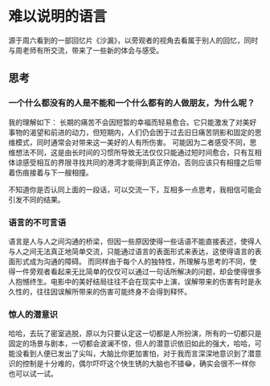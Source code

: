 # 难以说明的语言

源于周六看到的一部回忆片《沙漏》，以旁观者的视角去看属于别人的回忆，同时与周老师有所交流，带来了一些新的体会与感受。

## 思考
### 一个什么都没有的人是不能和一个什么都有的人做朋友，为什么呢？

我的理解如下： 长期的痛苦不会因短暂的幸福而轻易愈合。它只能激发了对美好事物的渴望和前进的动力，但短期内，人们仍会困于过去旧日痛苦阴影和固定的思维模式，同时通常会对带来这一美好的人有所伤害。
可能因为二者感受不同，思维想法不同，这是由长时间的习惯所导致无法仅仅只能通过短时间愈合，只有互相体谅感受相互的界限寻找共同的港湾才能得到真正停泊，否则应该只有相撞之后带着伤痕接着与下一艘相撞。

不知道你是否认同上面的一段话，可以交流一下，互相多一点思考，我相信可能会引发不同的结果。

### 语言的不可言语

语言是人与人之间沟通的桥梁，但因一些原因使得一些话语不能直接表述，使得人与人之间无法真正地简单交流，只能通过语言的表面形式来表达，这使得语言的表面形式成为沟通的障碍。
而同样由于每个人的独特性，所理解与思考的不同，使得一件旁观者看起来无比简单的仅仅可以通过一句话所解决的问题，却会使得很多人抱憾终生。电影中的美好结局往往不会在现实中上演，误解带来的伤害有时是永久性的，往往因误解所带来的伤害可能终身不会得到释怀。

### 惊人的潜意识

哈哈，去玩了密室逃脱，原以为只要认定这一切都是人所扮演，所有的一切都只是固定的场景与剧本，一切都会波澜不惊，但人的潜意识依旧如此的强大，哈哈，可能没看到人便已发出了尖叫，大脑比你更加害怕，对于我而言深深地意识到了潜意识的控制是十分难的，偶尔吓吓这个快生锈的大脑也不错😂，确实会很不一样你也可以试一试。
